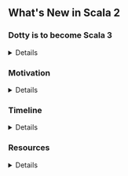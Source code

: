 ## What's New in Scala 2

### Dotty is to become Scala 3

<details>
<blockquote class="twitter-tweet" data-lang="en"><p lang="en" dir="ltr">It&#39;s official - Dotty will become Scala 3: <a href="https://t.co/XQ1IyiZbmc">https://t.co/XQ1IyiZbmc</a></p>&mdash; Martin Odersky (@odersky) <a href="https://twitter.com/odersky/status/987299855545655296?ref_src=twsrc%5Etfw">April 20, 2018</a></blockquote>
</details>

### Motivation

<details>
Scala 3 new features address four major concerns:

* Consistency - improve orthogonality and eliminate restrictions.
* Safety - enable precise domain modeling and safe refactoring.
* Ergonomics - support readable and concise code.
* Performance - remove performance penalties for high-level code.

http://dotty.epfl.ch/docs/reference/overview.html
</details>

### Timeline

<details>
Scala 2.13 is just around the corner.

Scala 2.14 is to be a stepping stone towards Scala 3.

scalafix to the rescue.
</details>

### Resources

<details>
<dl>
  <dt>Design discussions</dt>
  <dd>https://contributors.scala-lang.org/c/language-design</dd>

  <dt>Code, Tickets and Pull Requests</dt>
  <dd>https://github.com/lampepfl/dotty/</dd>

  <dt>Ten Cool Things You Can Do With Scala 3 by John Pretty https://vimeo.com/295103410</dt>
  <dd>Not only Scala 3 overview but also a cool demo of the upcoming Fury build tool.</dd>
</dl>
</details>

